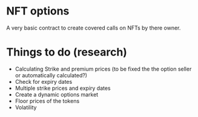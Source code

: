 # NFT options

A very basic contract to create covered calls on NFTs by there owner.

# Things to do (research)

 - Calculating Strike and premium prices (to be fixed the the option seller or automatically calculated?) 
 - Check for expiry dates
 - Multiple strike prices and expiry dates
 - Create a dynamic options market
 - Floor prices of the tokens
 - Volatility  
